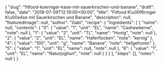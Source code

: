 {
    "slug": "fitfood-koerniger-kase-mit-sauerkirschen-und-banane",
    "draft": false,
    "date": "2018-07-09T12:19:00+00:00",
    "title": "Fitfood K\u00f6rniger K\u00e4se mit Sauerkirschen und Banane",
    "description": null,
    "featuredImage": null,
    "author": "Gabi",
    "recipe": {
        "ingredients": [
            {
                "name": null,
                "contents": {
                    "0": {
                        "value": "1",
                        "unit": "EL",
                        "name": "Cashewkerne",
                        "note": null
                    },
                    "1": {
                        "value": "2",
                        "unit": "TL",
                        "name": "Honig",
                        "note": null
                    },
                    "2": {
                        "value": "2",
                        "unit": "EL",
                        "name": "Haferflocken",
                        "note": "kernig"
                    },
                    "4": {
                        "value": "100",
                        "unit": "g",
                        "name": "Banane",
                        "note": "tiefgefroren"
                    },
                    "5": {
                        "value": "1",
                        "unit": "EL",
                        "name": null,
                        "note": null
                    },
                    "6": {
                        "value": "1",
                        "unit": "EL",
                        "name": "Naturjoghurt",
                        "note": null
                    }
                }
            }
        ],
        "steps": [],
        "notes": null
    }
}

